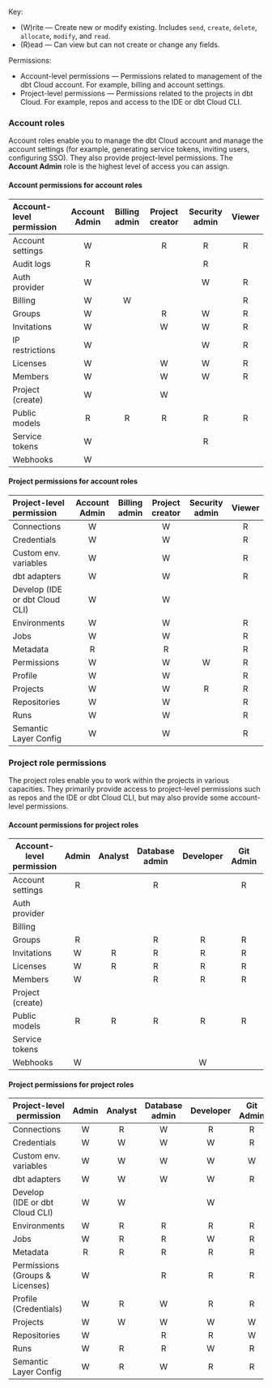 
Key:

* (W)rite &mdash; Create new or modify existing. Includes `send`, `create`, `delete`, `allocate`, `modify`, and `read`.
* (R)ead &mdash; Can view but can not create or change any fields.

Permissions: 

* Account-level permissions &mdash; Permissions related to management of the dbt Cloud account. For example, billing and account settings.
* Project-level permissions &mdash; Permissions related to the projects in dbt Cloud. For example, repos and access to the IDE or dbt Cloud CLI. 

### Account roles
Account roles enable you to manage the dbt Cloud account and manage the account settings (for example, generating service tokens, inviting users, configuring SSO). They also provide project-level permissions. The **Account Admin** role is the highest level of access you can assign.  

#### Account permissions for account roles

| Account-level permission| Account Admin | Billing admin | Project creator | Security admin | Viewer | 
|:-------------------------|:-------------:|:-------------:|:---------------:|:--------------:|:------:| 
| Account settings        |     W         |               |        R        |       R        |   R    |
| Audit logs              |     R         |               |                 |       R        |        |
| Auth provider           |     W         |               |                 |       W        |   R    |
| Billing                 |     W         |       W       |                 |                |   R    |
| Groups                  |     W         |               |        R        |       W        |   R    |
| Invitations             |     W         |               |        W        |       W        |   R    |
| IP restrictions         |     W         |               |                 |       W        |   R    |
| Licenses                |     W         |               |        W        |       W        |   R    |
| Members                 |     W         |               |        W        |       W        |   R    |
| Project (create)        |     W         |               |        W        |                |        |
| Public models           |     R         |       R       |        R        |       R        |   R    |
| Service tokens          |     W         |               |                 |       R        |        |
| Webhooks                |     W         |               |                 |                |        |

#### Project permissions for account roles

|Project-level permission | Account Admin | Billing admin | Project creator | Security admin | Viewer | 
|:-------------------------|:-------------:|:-------------:|:---------------:|:--------------:|:------:| 
| Connections             |       W       |               |       W         |                |   R    |
| Credentials             |       W       |               |       W         |                |   R    |
| Custom env. variables   |       W       |               |       W         |                |   R    |
| dbt adapters            |       W       |               |       W         |                |   R    |
| Develop (IDE or dbt Cloud CLI)           |       W       |               |       W         |                |        |
| Environments            |       W       |               |       W         |                |   R    |
| Jobs                    |       W       |               |       W         |                |   R    |
| Metadata                |       R       |               |       R         |                |   R    |
| Permissions             |       W       |               |       W         |       W        |   R    |
| Profile                 |       W       |               |       W         |                |   R    |
| Projects                |       W       |               |       W         |       R        |   R    |
| Repositories            |       W       |               |       W         |                |   R    |
| Runs                    |       W       |               |       W         |                |   R    |
| Semantic Layer Config   |       W       |               |       W         |                |   R    |


### Project role permissions

The project roles enable you to work within the projects in various capacities. They primarily provide access to project-level permissions such as repos and the IDE or dbt Cloud CLI, but may also provide some account-level permissions.

#### Account permissions for project roles

| Account-level permission | Admin | Analyst | Database admin | Developer | Git Admin | Job admin | Job viewer  | Metadata | Semantic Layer | Stakeholder | Team admin | Webhook |
|--------------------------|:-----:|:-------:|:--------------:|:---------:|:---------:|:---------:|:-----------:|:--------:|:--------------:|:-----------:|:----------:|:------:|  
| Account settings         |   R   |         |      R         |           |     R     |           |             |          |                |             |     R      |        |
| Auth provider            |       |         |                |           |           |           |             |          |                |             |            |        |
| Billing                  |       |         |                |           |           |           |             |          |                |             |            |        |
| Groups                   |   R   |         |      R         |     R     |     R     |           |             |          |                |      R      |     R      |        |
| Invitations              |   W   |    R    |      R         |     R     |     R     |     R     |      R      |          |                |      R      |     R      |        |
| Licenses                 |   W   |    R    |      R         |     R     |     R     |     R     |      R      |          |                |             |     R      |        |
| Members                  |   W   |         |      R         |     R     |     R     |           |             |          |                |      R      |     R      |        |
| Project (create)         |       |         |                |           |           |           |             |          |                |             |            |        |
| Public models            |   R   |    R    |      R         |     R     |     R     |     R     |      R      |     R    |        R       |      R      |     R      |    R   |
| Service tokens           |       |         |                |           |           |           |             |          |                |             |            |        |
| Webhooks                 |   W   |         |                |     W     |           |           |             |          |                |             |            |    W   |

#### Project permissions for project roles

|Project-level permission  | Admin | Analyst | Database admin | Developer | Git Admin | Job admin | Job viewer  | Metadata | Semantic Layer | Stakeholder | Team admin | Webhook |
|--------------------------|:-----:|:-------:|:--------------:|:---------:|:---------:|:---------:|:-----------:|:--------:|:--------------:|:-----------:|:----------:|:------:|  
| Connections              |   W   |    R    |       W        |     R     |     R     |     R     |             |          |                |     R       |     R      |        |
| Credentials              |   W   |    W    |       W        |     W     |     R     |     W     |             |          |                |     R       |     R      |        |
| Custom env. variables    |   W   |    W    |       W        |     W     |     W     |     W     |      R      |          |                |     R       |     W      |        |
| dbt adapters             |   W   |    W    |       W        |     W     |     R     |     W     |             |          |                |     R       |     R      |        |
| Develop <br />(IDE or dbt Cloud CLI)            |   W   |    W    |                |     W     |           |           |             |          |                |             |            |        |
| Environments             |   W   |    R    |       R        |     R     |     R     |     W     |      R      |          |                |     R       |     R      |        |
| Jobs                     |   W   |    R    |       R        |     W     |     R     |     W     |      R      |          |                |     R       |     R      |        |
| Metadata                 |   R   |    R    |       R        |     R     |     R     |     R     |      R      |     R    |                |     R       |     R      |        |
| Permissions (Groups & Licenses)              |   W   |         |       R        |     R     |     R     |           |             |          |                |             |     W      |        |
| Profile (Credentials)                 |   W   |    R    |       W        |     R     |     R     |     R     |             |          |                |     R       |     R      |        |
| Projects                 |   W   |    W    |       W        |     W     |     W     |     R     |      R      |          |                |     R       |     W      |        |
| Repositories             |   W   |         |       R        |     R     |     W     |           |             |          |                |     R       |     R      |        |
| Runs                     |   W   |    R    |       R        |     W     |     R     |     W     |      R      |          |                |     R       |     R      |        |
| Semantic Layer Config    |   W   |    R    |       W        |     R     |     R     |     R     |             |          |        W       |     R       |     R      |        |
